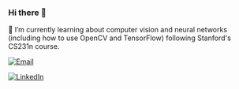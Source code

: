 ### Hi there 👋
🌱 I’m currently learning about computer vision and neural networks (including how to use OpenCV and TensorFlow) following Stanford's CS231n course.

[![Email](https://img.shields.io/badge/-abiola.olaniyan@mail.mcgill.ca-red?style=plastic&logo=Mail.ru&logoColor=white&link=mailto:abiola.olaniyan@mail.mcgill.ca)](mailto:abiola.olaniyan@mail.mcgill.ca)

[![LinkedIn](https://img.shields.io/badge/-AbiolaOlaniyan-blue?style=plastic&logo=Linkedin&logoColor=white&link=https://www.linkedin.com/in/abiola-olaniyan-9256a2217/)](https://www.linkedin.com/in/abiola-olaniyan-9256a2217/)

<!--
**olaabi/olaabi** is a ✨ _special_ ✨ repository because its `README.md` (this file) appears on your GitHub profile.

Here are some ideas to get you started:

- 🔭 I’m currently working on ...
- 🌱 I’m currently learning ...
- 👯 I’m looking to collaborate on ...
- 🤔 I’m looking for help with ...
- 💬 Ask me about ...
- 📫 How to reach me: ...
- 😄 Pronouns: ...
- ⚡ Fun fact: ...
-->
